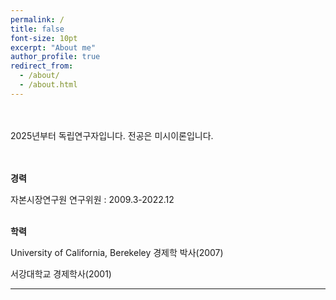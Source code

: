```yaml
---
permalink: /
title: false
font-size: 10pt
excerpt: "About me"
author_profile: true
redirect_from: 
  - /about/
  - /about.html
---
```

<br/> <br/> 
2025년부터 독립연구자입니다. 전공은 미시이론입니다. 

<br> <br/> 
**경력**

자본시장연구원 연구위원 : 2009.3-2022.12
<br/> <br/> 


**학력**

University of California, Berekeley 경제학 박사(2007)

서강대학교 경제학사(2001)


------
